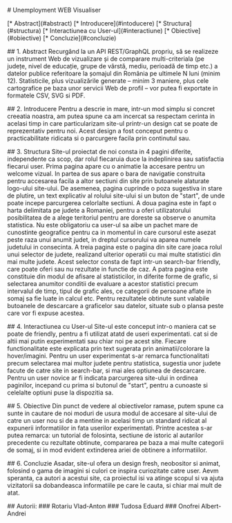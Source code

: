 \# Unemployment WEB Visualiser

\[\* Abstract\](#abstract) \[\* Introducere\](#intoducere) \[\* Structura\](#structura) \[\* Interactiunea cu User-ul\](#interactiune) \[\* Obiective\](#obiective) \[\* Concluzie\](#concluzie)

\## 1. Abstract Recurgând la un API REST/GraphQL propriu, să se realizeze un instrument Web de vizualizare și de comparare multi-criteriala (pe județe, nivel de educație, grupe de vârstă, mediu, perioadă de timp etc.) a datelor publice referitoare la șomajul din România pe ultimele N luni (minim 12). Statisticile, plus vizualizările generate – minim 3 maniere, plus cele cartografice pe baza unor servicii Web de profil – vor putea fi exportate in formatele CSV, SVG si PDF.

\## 2. Introducere Pentru a descrie in mare, intr-un mod simplu si concret creeatia noastra, am putea spune ca am incercat sa respectam cerinta in acelasi timp in care particularizam site-ul printr-un design cat se poate de reprezentativ pentru noi. Acest design a fost conceput pentru o practicabilitate ridicata si o parcurgere facila prin continutul sau.

\## 3. Structura Site-ul proiectat de noi consta in 4 pagini diferite, independente ca scop, dar rolul fiecaruia duce la indeplinirea sau satisfactia fiecarui user. Prima pagina apare cu o animatie la accesare pentru un welcome vizual. In partea de sus apare o bara de navigatie construita pentru accesarea facila a altor sectiuni din site prin butoanele alaturate logo-ului site-ului. De asemenea, pagina cuprinde o poza sugestiva in stare de plutire, un text explicativ al rolului site-ului si un buton de "start", de unde poate incepe parcurgerea celorlalte sectiuni. A doua pagina este in fapt o harta delimitata pe judete a Romaniei, pentru a oferi utilizatorului posibilitatea de a alege teritoriul pentru are doreste sa observe o anumita statistica. Nu este obligatoriu ca user-ul sa aibe un pachet mare de cunostinte geografice pentru ca in momentul in care cursorul este asezat peste raza unui anumit judet, in dreptul cursorului va aparea numele judetului in consecinta. A treia pagina este o pagina din site care joaca rolul unui selector de judete, realizand ulterior operatii cu mai multe statistici din mai multe judete. Acest selector consta de fapt intr-un search-bar friendly, care poate oferi sau nu rezultate in functie de caz. A patra pagina este constituie din modul de afisare al statisticilor, in diferite forme de grafic, si selectarea anumitor conditii de evaluare a acestor statistici precum intervalul de timp, tipul de grafic ales, ce categorii de persoane aflate in somaj sa fie luate in calcul etc. Pentru rezultatele obtinute sunt valabile butoanele de descarcare a graficelor sau datelor, situate sub o plansa peste care vor fi expuse acestea.

\## 4. Interactiunea cu User-ul Site-ul este conceput intr-o maniera cat se poate de friendly, pentru a fi utilizat atatd de useri experimentati. cat si de altii mai putin experimentati sau chiar noi pe acest site. Fiecare functionalitate este explicata prin text sugerata prin animatii/colorare la hover/imagini. Pentru un user experimentat s-ar remarca functionalitati precum selectarea mai multor judete pentru statistica, sugestia unor judete facute de catre site in search-bar, si mai ales optiunea de descarcare. Pentru un user novice ar fi indicata parcurgerea site-ului in ordinea paginilor, incepand cu prima si butonul de "start", pentru a cunoaste si celelalte optiuni puse la dispozitia sa.

\## 5. Obiective Din punct de vedere al obiectivelor ramase, putem spune ca sunte in cautare de noi moduri de usura modul de accesare al site-ului de catre un user nou si de a mentine in acelasi timp un standard ridicat al expunerii informatiilor in fata userilor experimentati. Printre acestea s-ar putea remarca: un tutorial de folosinta, sectiune de istoric al autarilor precedente cu rezultate obtinute, compararea pe baza a mai multe categorii de somaj, si in mod evident extinderea ariei de obtinere a informatiilor.

\## 6. Concluzie Asadar, site-ul ofera un design fresh, neobositor si animat, folosind o gama de imagini si culori ce inspira curiozitate catre user. Aevm speranta, ca autori a acestui site, ca proiectul isi va atinge scopul si va ajuta vizitatorii sa dobandeasca informatiile pe care le cauta, si chiar mai mult de atat.

\## Autorii: ### Rotariu Vlad-Anton ### Tudosa Eduard ### Onofrei Albert-Andrei

